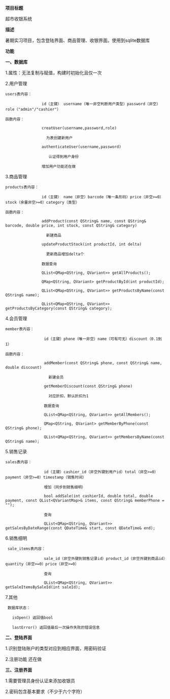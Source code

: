 **项目标题**

超市收银系统

**描述**

暑期实习项目，包含登陆界面、商品管理、收银界面。使用到sqlite数据库

**功能**

**一、数据库**

  1.属性：无法复制与赋值，构建时初始化且仅一次
  
  2.用户管理
  
    users表内容：
    
                    id（主键） username（唯一非空判断用户类型）password（非空）role（"admin"/"cashier"）
                    
    函数内容：
    
                    creatUser(username,password,role) 
                    
                      为表创建新用户
                    
                    authenticateUser(username,password) 
                    
                       认证得到用户身份
                    
                    增加用户功能还在做
  
  3.商品管理
  
    products表内容：
    
                    id（主键） name（非空）barcode（唯一条形码）price（非空>=0）stock（余量非空>=0）category（类型）
    
    函数内容：
    
                    addProduct(const QString& name, const QString& barcode, double price, int stock, const QString& category)
                    
                      新建商品
                    
                    updateProductStock(int productId, int delta)
                    
                      更新商品增加delta个
                    
                    数据查询

                    QList<QMap<QString, QVariant>> getAllProducts();
                   
                    QMap<QString, QVariant> getProductById(int productId);
                    
                    QList<QMap<QString, QVariant>> getProductsByName(const QString& name);
                    
                    QList<QMap<QString, QVariant>> getProductsByCategory(const QString& category);             
  
  4.会员管理
   
    member表内容：
   
                     id（主键）phone（唯一非空）name（可有可无）discount（0.1到1）
   
    函数内容：
    
                     addMember(const QString& phone, const QString& name, double discount)
     
                       新建会员
       
                     getMemberDiscount(const QString& phone)
       
                       对应折扣，默认折扣为1

                     数据查询

                     QList<QMap<QString, QVariant>> getAllMembers();
                     
                     QMap<QString, QVariant> getMemberByPhone(const QString& phone);
                     
                     QList<QMap<QString, QVariant>> getMembersByName(const QString& name);
 
  5.销售记录
  
    sales表内容：
             
                     id（主键）cashier_id（非空外键到用户id）total（非空>=0）payment（非空>=0）timestamp（销售时间）

                     增加（同步到销售细明）

                     bool addSale(int cashierId, double total, double payment, const QList<QVariantMap>& items, const QString& memberPhone = "");

                     查询

                     QList<QMap<QString, QVariant>> getSalesByDateRange(const QDateTime& start, const QDateTime& end);
 
  6.销售细明
    
     sale_items表内容：
                 
                     sale_id（非空外键到销售记录id）product_id（非空外键到商品id）quantity（非空>=0）price（非空>=0）

                     查询

                     QList<QMap<QString, QVariant>> getSaleItemsBySaleId(int saleId);
  
  7.其他
     
     数据库状态：
       
       isOpen() 返回值bool
       
       lastError() 返回值最后一次操作失败的错误信息

**二、登陆界面**
  
  1.识别登陆账户的类型对应到相应界面，用密码验证

  2.注册功能 还在做

**三、注册界面**

  1.需要管理员身份认证来添加收银员

  2.密码包含基本要求（不少于六个字符）
